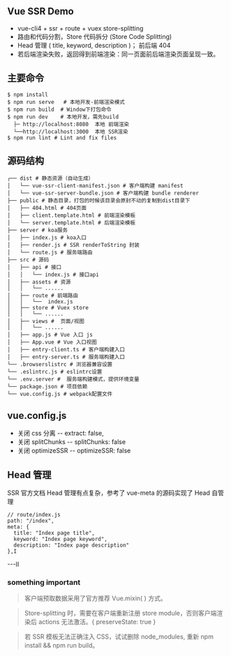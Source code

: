 ## Vue SSR Demo

- vue-cli4 + ssr + route + vuex store-splitting
- 路由和代码分割，Store 代码拆分 (Store Code Splitting)
- Head 管理 ( title, keyword, description )； 前后端 404
- 若后端渲染失败，返回得到前端渲染：同一页面前后端渲染页面呈现一致。

## 主要命令

```
$ npm install
$ npm run serve   # 本地开发-前端渲染模式
$ npm run build  # Window下打包命令
$ npm run dev    # 本地开发，需先build
  ├─ http://localhost:8080  本地 前端渲染
  └──http://localhost:3000  本地 SSR渲染
$ npm run lint # Lint and fix files
```

## 源码结构

```
┌── dist # 静态资源（自动生成）
│   └── vue-ssr-client-manifest.json # 客户端构建 manifest
│   └── vue-ssr-server-bundle.json # 客户端构建 bundle renderer
├── public # 静态目录，打包的时候该目录会原封不动的复制到dist目录下
│   ├── 404.html # 404页面
│   ├── client.template.html # 前端渲染模板
│   └── server.template.html # 后端渲染模板
├── server # koa服务
│   ├── index.js # koa入口
│   ├── render.js # SSR renderToString 封装
│   └── route.js # 服务端路由
├── src # 源码
│   ├── api # 接口
│   │   └── index.js # 接口api
│   ├── assets # 资源
│   │   └── ......
│   ├── route # 前端路由
│   │   └──  index.js
│   ├── store # Vuex store
│   │   └── ......
│   ├── views #  页面/视图
│   │   └── ......
│   ├── app.js # Vue 入口 js
│   ├── App.vue # Vue 入口视图
│   ├── entry-client.ts # 客户端构建入口
│   ├── entry-server.ts # 服务端构建入口
└── .browserslistrc # 浏览器兼容设置
└── .eslintrc.js # eslintrc设置
└── .env.server #  服务端构建模式，提供环境变量
└── package.json # 项目依赖
└── vue.config.js # webpack配置文件
```

## vue.config.js

- 关闭 css 分离 -- extract: false,
- 关闭 splitChunks -- splitChunks: false
- 关闭 optimizeSSR -- optimizeSSR: false

## Head 管理

SSR 官方文档 Head 管理有点复杂，参考了 vue-meta 的源码实现了 Head 自管理

```
// route/index.js
path: "/index",
meta: {
  title: "Index page title",
  keyword: "Index page keyword",
  description: "Index page description"
},I
```

---II

### something important

> 客户端预取数据采用了官方推荐 Vue.mixin( ) 方式。

> Store-splitting 时，需要在客户端重新注册 store module，否则客户端渲染后 actions 无法激活。{ preserveState: true }

> 若 SSR 模板无法正确注入 CSS，试试删除 node_modules, 重新 npm install && npm run build。
